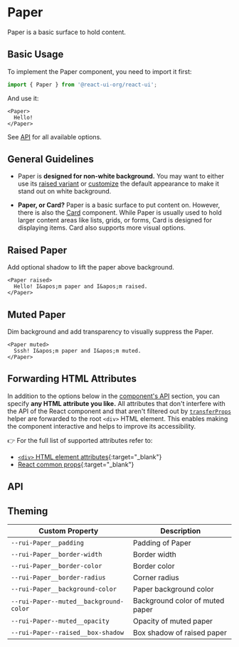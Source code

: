 # Paper

Paper is a basic surface to hold content.

## Basic Usage

To implement the Paper component, you need to import it first:

```js
import { Paper } from '@react-ui-org/react-ui';
```

And use it:

```docoff-react-preview
<Paper>
  Hello!
</Paper>
```

See [API](#api) for all available options.

## General Guidelines

- Paper is **designed for non-white background.** You may want to either use its
  [raised variant](#raised-paper) or [customize](/docs/customize/theming/overview)
  the default appearance to make it stand out on white background.

- **Paper, or Card?** Paper is a basic surface to put content on. However,
  there is also the [Card](/components/Card) component. While Paper is
  usually used to hold larger content areas like lists, grids, or forms, Card is
  designed for displaying items. Card also supports more visual options.

## Raised Paper

Add optional shadow to lift the paper above background.

```docoff-react-preview
<Paper raised>
  Hello! I&apos;m paper and I&apos;m raised.
</Paper>
```

## Muted Paper

Dim background and add transparency to visually suppress the Paper.

```docoff-react-preview
<Paper muted>
  Sssh! I&apos;m paper and I&apos;m muted.
</Paper>
```

## Forwarding HTML Attributes

In addition to the options below in the [component's API](#api) section, you
can specify **any HTML attribute you like.** All attributes that don't
interfere with the API of the React component and that aren't filtered out by
[`transferProps`](/docs/js-helpers/transferProps) helper are forwarded to the
root `<div>` HTML element. This enables making the component interactive and
helps to improve its accessibility.

👉 For the full list of supported attributes refer to:

- [`<div>` HTML element attributes][div-attributes]{:target="_blank"}
- [React common props]{:target="_blank"}

## API

<docoff-react-props src="/components/Paper/Paper.jsx"></docoff-react-props>

## Theming

| Custom Property                                      | Description                                                  |
|------------------------------------------------------|--------------------------------------------------------------|
| `--rui-Paper__padding`                               | Padding of Paper                                             |
| `--rui-Paper__border-width`                          | Border width                                                 |
| `--rui-Paper__border-color`                          | Border color                                                 |
| `--rui-Paper__border-radius`                         | Corner radius                                                |
| `--rui-Paper__background-color`                      | Paper background color                                       |
| `--rui-Paper--muted__background-color`               | Background color of muted paper                              |
| `--rui-Paper--muted__opacity`                        | Opacity of muted paper                                       |
| `--rui-Paper--raised__box-shadow`                    | Box shadow of raised paper                                   |

[div-attributes]: https://developer.mozilla.org/en-US/docs/Web/HTML/Element/div#attributes
[React common props]: https://react.dev/reference/react-dom/components/common#common-props
